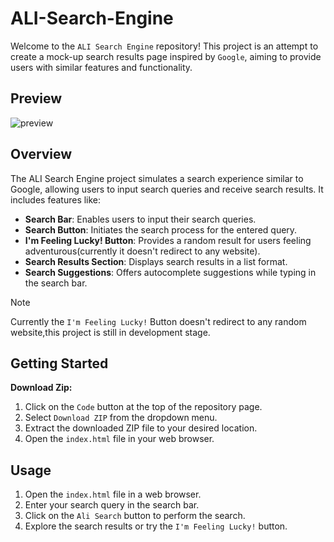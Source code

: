 # ALI-Search-Engine
Welcome to the `ALI Search Engine` repository! This project is an attempt to create a mock-up search results page inspired by `Google`, aiming to provide users with similar features and functionality.

## Preview
![preview](https://github.com/seinenali01/ALI-Search-Engine/assets/157710508/40a54e4f-5f34-4891-8d51-1a5f2d418640)



## Overview
The ALI Search Engine project simulates a search experience similar to Google, allowing users to input search queries and receive search results. It includes features like:

- **Search Bar**: Enables users to input their search queries.
- **Search Button**: Initiates the search process for the entered query.
- **I'm Feeling Lucky! Button**: Provides a random result for users feeling adventurous(currently it doesn't redirect to any website).
- **Search Results Section**: Displays search results in a list format.
- **Search Suggestions**: Offers autocomplete suggestions while typing in the search bar.
  
>[!NOTE]
> Currently the `I'm Feeling Lucky!` Button doesn't redirect to any random website,this project is still in development stage.


## Getting Started

  **Download Zip:**
  1. Click on the `Code` button at the top of the repository page.
  2. Select `Download ZIP` from the dropdown menu.
  3. Extract the downloaded ZIP file to your desired location.
  4. Open the `index.html` file in your web browser.
  
## Usage

1. Open the `index.html` file in a web browser.
2. Enter your search query in the search bar.
3. Click on the `Ali Search` button to perform the search.
4. Explore the search results or try the `I'm Feeling Lucky!` button.


